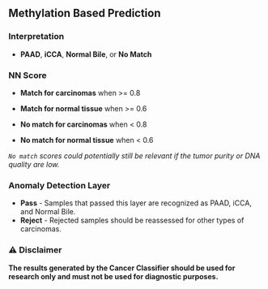 ## Methylation Based Prediction

### Interpretation
- **PAAD**, **iCCA**, **Normal Bile**, or **No Match**

### NN Score
- **Match for carcinomas** when >= 0.8
- **Match for normal tissue** when >= 0.6

- **No match for carcinomas** when < 0.8
- **No match for normal tissue** when < 0.6

*`No match` scores could potentially still be relevant if the tumor purity or DNA quality are low.*

### Anomaly Detection Layer
- **Pass** - Samples that passed this layer are recognized as PAAD, iCCA, and Normal Bile.
- **Reject** - Rejected samples should be reassessed for other types of carcinomas.

### ⚠ Disclaimer
**The results generated by the Cancer Classifier should be used for research only and must not be used for diagnostic purposes.**
